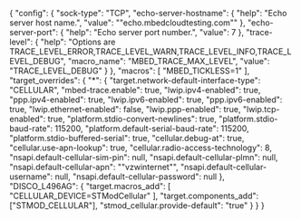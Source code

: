 {
    "config": {
        "sock-type": "TCP",
        "echo-server-hostname": {
            "help": "Echo server host name.",
            "value": "\"echo.mbedcloudtesting.com\""
        },
        "echo-server-port": {
            "help": "Echo server port number.",
            "value": 7
        },
        "trace-level": {
            "help": "Options are TRACE_LEVEL_ERROR,TRACE_LEVEL_WARN,TRACE_LEVEL_INFO,TRACE_LEVEL_DEBUG",
            "macro_name": "MBED_TRACE_MAX_LEVEL",
            "value": "TRACE_LEVEL_DEBUG"
        }
    },
    "macros": [
        "MBED_TICKLESS=1"
    ],
    "target_overrides": {
        "*": {
            "target.network-default-interface-type": "CELLULAR",
            "mbed-trace.enable": true,
            "lwip.ipv4-enabled": true,
            "ppp.ipv4-enabled": true,
            "lwip.ipv6-enabled": true,
            "ppp.ipv6-enabled": true,
            "lwip.ethernet-enabled": false,
            "lwip.ppp-enabled": true,
            "lwip.tcp-enabled": true,
            "platform.stdio-convert-newlines": true,
            "platform.stdio-baud-rate": 115200,
            "platform.default-serial-baud-rate": 115200,
            "platform.stdio-buffered-serial": true,
            "cellular.debug-at": true,
            "cellular.use-apn-lookup": true,
            "cellular.radio-access-technology": 8,
            "nsapi.default-cellular-sim-pin": null,
            "nsapi.default-cellular-plmn": null,
            "nsapi.default-cellular-apn":  "\"vzwinternet\"",
            "nsapi.default-cellular-username": null,
            "nsapi.default-cellular-password": null
        },
        "DISCO_L496AG": {
            "target.macros_add": [
                "CELLULAR_DEVICE=STModCellular"
            ],
            "target.components_add": ["STMOD_CELLULAR"],
            "stmod_cellular.provide-default": "true"
        }
    }
}
